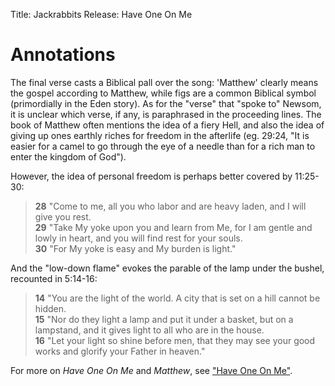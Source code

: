 Title: Jackrabbits
Release: Have One On Me

# Annotations #

The final verse casts a Biblical pall over the song: 'Matthew' clearly means the gospel according to Matthew, while figs are a common Biblical symbol (primordially in the Eden story). As for the "verse" that "spoke to" Newsom, it is unclear which verse, if any, is paraphrased in the proceeding lines. The book of Matthew often mentions the idea of a fiery Hell, and also the idea of giving up ones earthly riches for freedom in the afterlife (eg. 29:24, "It is easier for a camel to go through the eye of a needle than for a rich man to enter the kingdom of God").

However, the idea of personal freedom is perhaps better covered by 11:25-30:

> **28** "Come to me, all you who labor and are heavy laden, and I will give you rest.  
> **29** "Take My yoke upon you and learn from Me, for I am gentle and lowly in heart, and you will find rest for your souls.  
> **30** "For My yoke is easy and My burden is light."

And the "low-down flame" evokes the parable of the lamp under the bushel, recounted in 5:14-16:

> **14** "You are the light of the world. A city that is set on a hill cannot be hidden.  
> **15** "Nor do they light a lamp and put it under a basket, but on a lampstand, and it gives light to all who are in the house.  
> **16** "Let your light so shine before men, that they may see your good works and glorify your Father in heaven."

For more on *Have One On Me* and *Matthew*, see ["Have One On Me"]({filename}../one/haveoneonme.md).